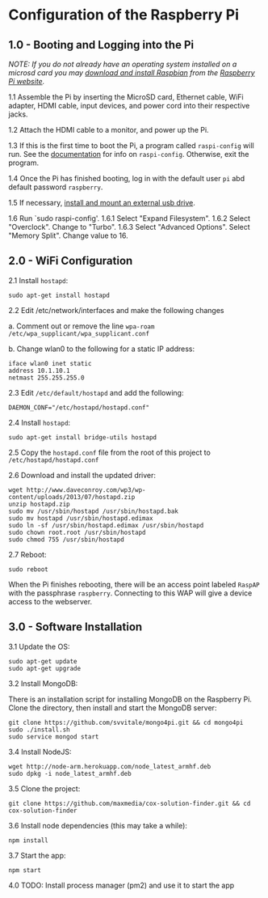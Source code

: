 # Configuration of the Raspberry Pi

## 1.0 - Booting and Logging into the Pi

*NOTE: If you do not already have an operating system installed on a microsd card you may [download and install Raspbian](http://www.raspberrypi.org/downloads/) from the [Raspberry Pi website](http://www.raspberrypi.org/).*

1.1 Assemble the Pi by inserting the MicroSD card, Ethernet cable, WiFi adapter, HDMI cable, input devices, and power cord into their respective jacks.

1.2 Attach the HDMI cable to a monitor, and power up the Pi.

1.3 If this is the first time to boot the Pi, a program called `raspi-config` will run. See the [documentation](http://elinux.org/RPi_raspi-config) for info on `raspi-config`. Otherwise, exit the program.

1.4 Once the Pi has finished booting, log in with the default user `pi` abd default password `raspberry`.

1.5 If necessary, [install and mount an external usb drive](http://www.raspberrypi.org/forums/viewtopic.php?t=38429).

1.6 Run `sudo raspi-config'.
  1.6.1 Select "Expand Filesystem".
  1.6.2 Select "Overclock". Change to "Turbo".
  1.6.3 Select "Advanced Options". Select "Memory Split". Change value to 16.


## 2.0 - WiFi Configuration

2.1 Install `hostapd`:

	sudo apt-get install hostapd

2.2 Edit /etc/network/interfaces and make the following changes

a. Comment out or remove the line `wpa-roam /etc/wpa_supplicant/wpa_supplicant.conf`

b. Change wlan0 to the following for a static IP address:
	
	iface wlan0 inet static
    address 10.1.10.1
    netmast 255.255.255.0

2.3 Edit `/etc/default/hostapd` and add the following:

	DAEMON_CONF="/etc/hostapd/hostapd.conf"

2.4 Install `hostapd`:

	sudo apt-get install bridge-utils hostapd

2.5 Copy the `hostapd.conf` file from the root of this project to `/etc/hostapd/hostapd.conf`

2.6 Download and install the updated driver:

	wget http://www.daveconroy.com/wp3/wp-content/uploads/2013/07/hostapd.zip
	unzip hostapd.zip 
	sudo mv /usr/sbin/hostapd /usr/sbin/hostapd.bak
	sudo mv hostapd /usr/sbin/hostapd.edimax 
	sudo ln -sf /usr/sbin/hostapd.edimax /usr/sbin/hostapd 
	sudo chown root.root /usr/sbin/hostapd 
	sudo chmod 755 /usr/sbin/hostapd

2.7 Reboot:

	sudo reboot

When the Pi finishes rebooting, there will be an access point labeled `RaspAP` with the passphrase `raspberry`. Connecting to this WAP will give a device access to the webserver.

## 3.0 - Software Installation

3.1 Update the OS:

	sudo apt-get update
	sudo apt-get upgrade

3.2 Install MongoDB:

There is an installation script for installing MongoDB on the Raspberry Pi. Clone the directory, then install and start the MongoDB server:

	git clone https://github.com/svvitale/mongo4pi.git && cd mongo4pi
	sudo ./install.sh
	sudo service mongod start

3.4 Install NodeJS:

	wget http://node-arm.herokuapp.com/node_latest_armhf.deb
	sudo dpkg -i node_latest_armhf.deb

3.5 Clone the project:

	git clone https://github.com/maxmedia/cox-solution-finder.git && cd cox-solution-finder

3.6 Install node dependencies (this may take a while):

	npm install

3.7 Start the app:

	npm start

4.0 TODO: Install process manager (pm2) and use it to start the app
